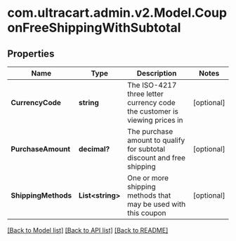 # com.ultracart.admin.v2.Model.CouponFreeShippingWithSubtotal
## Properties

Name | Type | Description | Notes
------------ | ------------- | ------------- | -------------
**CurrencyCode** | **string** | The ISO-4217 three letter currency code the customer is viewing prices in | [optional] 
**PurchaseAmount** | **decimal?** | The purchase amount to qualify for subtotal discount and free shipping | [optional] 
**ShippingMethods** | **List&lt;string&gt;** | One or more shipping methods that may be used with this coupon | [optional] 


[[Back to Model list]](../README.md#documentation-for-models) [[Back to API list]](../README.md#documentation-for-api-endpoints) [[Back to README]](../README.md)


